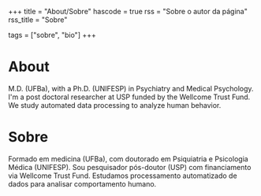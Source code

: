 +++
title = "About/Sobre"
hascode = true
rss = "Sobre o autor da página"
rss_title = "Sobre"

tags = ["sobre", "bio"]
+++

# About
M.D. (UFBa), with a Ph.D. (UNIFESP) in Psychiatry and Medical Psychology. I'm a post doctoral researcher at USP funded by the Wellcome Trust Fund. We study automated data processing to analyze human behavior. 

# Sobre
Formado em medicina (UFBa), com doutorado em Psiquiatria e Psicologia Médica (UNIFESP). Sou pesquisador pós-doutor (USP) com financiamento via Wellcome Trust Fund. Estudamos processamento automatizado de dados para analisar comportamento humano. 

